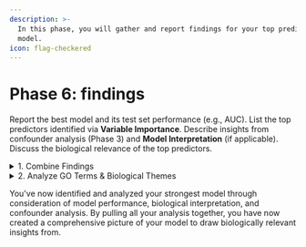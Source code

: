 ```yaml
---
description: >-
  In this phase, you will gather and report findings for your top predictive
  model.
icon: flag-checkered
---
```


# Phase 6: findings

Report the best model and its test set performance (e.g., AUC). List the top predictors identified via **Variable Importance**. Describe insights from confounder analysis (Phase 3) and **Model Interpretation** (if applicable). Discuss the biological relevance of the top predictors.

<details>

<summary>1. Combine Findings</summary>

1. Identify the top model from phase 4 by considering
   * Model performance metrics
   * ROC Curves
   * Biological relevance of top predictors in Variable Importance
   * Confounder Check (phase 3)
2.  Pull together all your findings, including

    * Clustered t-SNE plots for responder classification, if applicable (Phase 2)

    <figure><img src="../.gitbook/assets/FF_Phase6_Clustered tSNE Plot.png" alt="" width="375"><figcaption></figcaption></figure>

    * t-SNE plots and analysis from Confounder check (Phase 3)

    <figure><img src="../.gitbook/assets/FF_Phase  3_Age vs HAI Responder (1).png" alt="" width="563"><figcaption></figcaption></figure>

    * Model performance metrics (Phase 4)

    <figure><img src="../.gitbook/assets/FF_Phase 5_Training Summary Box Plots.png" alt="" width="375"><figcaption></figcaption></figure>

    * Training and Testing ROC Curves

    <figure><img src="../.gitbook/assets/FF_Phase 5_Combined ROC Curves RF.png" alt="" width="563"><figcaption></figcaption></figure>

    * Model Interpretation plots, if applicable

    <figure><img src="../.gitbook/assets/FF_Phase 5_Model Interp Heatmap RF.png" alt="" width="375"><figcaption></figcaption></figure>

    * Variable Importance bar plot

    <figure><img src="../.gitbook/assets/FF_ Phase 5_Exploration_Variable Importance Plot_white background.png" alt="" width="375"><figcaption></figcaption></figure>

    * Features across dataset dot plots for top predictive features

    <figure><img src="../.gitbook/assets/FF_ Phase 5_Exploration_Features Across Dataset Plot.png" alt="" width="375"><figcaption></figcaption></figure>

</details>

<details>

<summary>2. Analyze GO Terms &#x26; Biological Themes</summary>

The GO terms present in your dataset are a result of pathway enrichment analysis, which is a powerful tool external to PANDORA that helps identify biological themes from gene expression. You can use GO term databases to identify GO terms to uncover overall biological themes in responder groups and model prediction.

* Pathway Enrichment Analysis Tools:
  * clusterProfiler in R
  * DAVID
  * Metascape
  * Enrichr
*   GO term databases

    * GO
    * KEGG
    * Reactome



GO Terms alongside predictive variables can be used to identify biological themes using the following workflow:

1. Identify GO terms from your top predictors
   1. Open the Gene Ontology Resource [webpage](https://geneontology.org/)
   2. Search for all your top GO predictive terms in the form GO:#
      1. i.e. `GO:0070206`, `GO:1903214`
   3. Click term history to see ancestor chart, child terms, and co-occurring terms
   4. Create a list of all biological processes and themes related to your GO Terms
2. Check the expression levels of baseline terms in responder groups
   1. Select your predictive processed dataset from the Workspace (This dataset should only contain baseline features and your responder columns)
   2. Navigate to **Discovery** -> **Start** -> **Hierarchical Clustering**
   3.  Configure Clustering **Column Selection**

       1. Select your Responder column for the **Columns**
       2. Set **First (n) rows** such that it is larger than the total number of baseline features



       <figure><img src="../.gitbook/assets/FF_Phase 6_Clustering Column Selection.png" alt="" width="375"><figcaption></figcaption></figure>
   4.  Configure Clustering **Display Options**

       1. Enable **Grouped display**
       2. Select the responder column for **Grouped column**

       <figure><img src="../.gitbook/assets/FF_Phase 6_Clustering Display Options.png" alt="" width="375"><figcaption></figcaption></figure>
   5. Click **Plot image**
3.  Analyze the resultant heatmap

    1. Take note on how the expression of top predictive variables varies among the responder classes.
    2. With biological themes in mind from predictive variables and top GO terms, consider the biological themes among responder classes.



    <figure><img src="../.gitbook/assets/Baseline Feature Responder Group Heatmap.png" alt="" width="375"><figcaption></figcaption></figure>
4. Make plots reflecting biological themes (optional)
   1. Outside of PANDORA, you may create additional plots, such as radar plots, reflecting the different immune profiles of responder classes based on the baseline or fold change expression levels of features in each class.

</details>

You've now identified and analyzed your strongest model through consideration of model performance, biological interpretation, and confounder analysis. By pulling all your analysis together, you have now created a comprehensive picture of your model to draw biologically relevant insights from.
